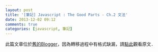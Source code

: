 ```yaml
---
layout: post
title: '[筆記] Javascript : The Good Parts - Ch.2 文法'
date: 2013-12-02 09:12
comments: true
categories: [javascript, 筆記]
---
```

此篇文章位於[舊的Blogger](http://apolkingg8.blogspot.com/)，因為轉移過程中有格式缺漏，請[點此](http://apolkingg8.blogspot.com/2013/12/javascript-good-parts-ch2.html)觀看原文．